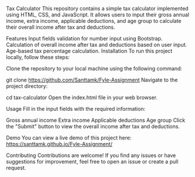 Tax Calculator
This repository contains a simple tax calculator implemented using HTML, CSS, and JavaScript. It allows users to input their gross annual income, extra income, applicable deductions, and age group to calculate their overall income after tax and deductions.

Features
Input fields validation for number input using Bootstrap.
Calculation of overall income after tax and deductions based on user input.
Age-based tax percentage calculation.
Installation
To run this project locally, follow these steps:

Clone the repository to your local machine using the following command:

git clone https://github.com/Santtamk/Fyle-Assignment
Navigate to the project directory:

cd tax-calculator
Open the index.html file in your web browser.

Usage
Fill in the input fields with the required information:

Gross annual income
Extra income
Applicable deductions
Age group
Click the "Submit" button to view the overall income after tax and deductions.

Demo
You can view a live demo of this project here: https://santtamk.github.io/Fyle-Assignment/

Contributing
Contributions are welcome! If you find any issues or have suggestions for improvement, feel free to open an issue or create a pull request.

